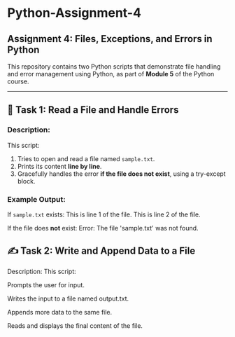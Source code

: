 # Python-Assignment-4

## Assignment 4: Files, Exceptions, and Errors in Python

This repository contains two Python scripts that demonstrate file handling and error management using Python, as part of **Module 5** of the Python course.

---

## 📁 Task 1: Read a File and Handle Errors

### Description:
This script:
1. Tries to open and read a file named `sample.txt`.
2. Prints its content **line by line**.
3. Gracefully handles the error **if the file does not exist**, using a try-except block.

### Example Output:
If `sample.txt` exists:
This is line 1 of the file.
This is line 2 of the file.

If the file does **not** exist:
Error: The file 'sample.txt' was not found.


## ✍️ Task 2: Write and Append Data to a File
Description:
This script:

Prompts the user for input.

Writes the input to a file named output.txt.

Appends more data to the same file.

Reads and displays the final content of the file.
